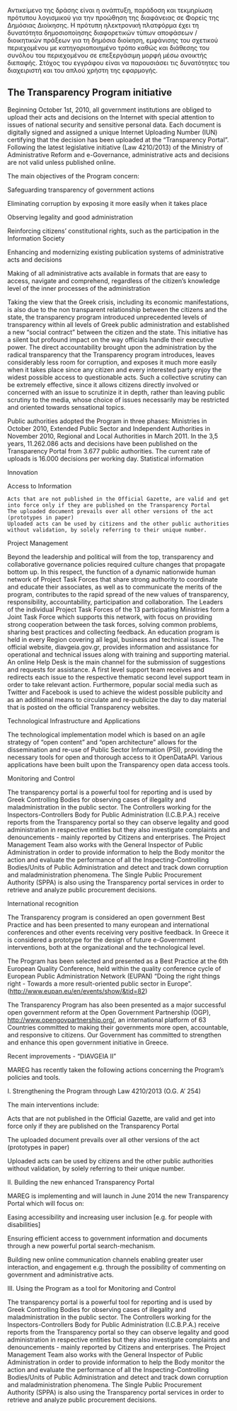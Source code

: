 
Αντικείμενο της δράσης είναι η ανάπτυξη, παράδοση και τεκμηρίωση πρότυπου λογισμικού για την προώθηση της διαφάνειας σε Φορείς της Δημόσιας Διοίκησης.  Η πρότυπη ηλεκτρονική πλατφόρμα έχει τη δυνατότητα δημοσιοποίησης διαφορετικών τύπων αποφάσεων / διοικητικών πράξεων για τη δημόσια διοίκηση, εμφάνισης του σχετικού περιεχομένου με κατηγοριοποιημένο τρόπο καθώς και διάθεσης του συνόλου του περιεχομένου σε επεξεργάσιμη μορφή μέσω ανοικτής διεπαφής.
Στόχος του εγγράφου είναι να παρουσιάσει τις δυνατότητες του διαχειριστή και του απλού χρήστη της εφαρμογής.

## The Transparency Program initiative

Beginning October 1st, 2010, all government institutions are obliged to upload their acts and decisions on the Internet with special attention to issues of national security and sensitive personal data. Each document is digitally signed and assigned a unique Internet Uploading Number (IUN) certifying that the decision has been uploaded at the “Transparency Portal”. Following the latest legislative initiative (Law 4210/2013) of the Ministry of Administrative Reform and e-Governance, administrative acts and decisions are not valid unless published online.

The main objectives of the Program concern:

 Safeguarding transparency of government actions

 Eliminating corruption by exposing it more easily when it takes place

 Observing legality and good administration

 Reinforcing citizens’ constitutional rights, such as the participation in the Information Society

 Enhancing and modernizing existing publication systems of administrative acts and decisions

 Making of all administrative acts available in formats that are easy to access, navigate and comprehend, regardless of the citizen’s knowledge level of the inner processes of the administration

Taking the view that the Greek crisis, including its economic manifestations, is also due to the non transparent relationship between the citizens and the state, the transparency program introduced unprecedented levels of transparency within all levels of Greek public administration and established a new “social contract” between the citizen and the state. This initiative has a silent but profound impact on the way officials handle their executive power. The direct accountability brought upon the administration by the radical transparency that the Transparency program introduces, leaves considerably less room for corruption, and exposes it much more easily when it takes place since any citizen and every interested party enjoy the widest possible access to questionable acts. Such a collective scrutiny can be extremely effective, since it allows citizens directly involved or concerned with an issue to scrutinize it in depth, rather than leaving public scrutiny to the media, whose choice of issues necessarily may be restricted and oriented towards sensational topics.

Public authorities adopted the Program in three phases: Ministries in October 2010, Extended Public Sector and Independent Authorities in November 2010, Regional and Local Authorities in March 2011. In the 3,5 years, 11.262.086 acts and decisions have been published on the Transparency Portal from 3.677 public authorities. The current rate of uploads is 16.000 decisions per working day. Statistical information


Innovation

Access to Information

    Acts that are not published in the Official Gazette, are valid and get into force only if they are published on the Transparency Portal
    The uploaded document prevails over all other versions of the act (prototypes in paper)
    Uploaded acts can be used by citizens and the other public authorities without validation, by solely referring to their unique number.


Project Management

Beyond the leadership and political will from the top, transparency and collaborative governance policies required culture changes that propagate bottom up. In this respect, the function of a dynamic nationwide human network of Project Task Forces that share strong authority to coordinate and educate their associates, as well as to communicate the merits of the program, contributes to the rapid spread of the new values of transparency, responsibility, accountability, participation and collaboration. The Leaders of the individual Project Task Forces of the 13 participating Ministries form a Joint Task Force which supports this network, with focus on providing strong cooperation between the task forces, solving common problems, sharing best practices and collecting feedback. An education program is held in every Region covering all legal, business and technical issues. The official website, diavgeia.gov.gr, provides information and assistance for operational and technical issues along with training and supporting material. An online Help Desk is the main channel for the submission of suggestions and requests for assistance. A first level support team receives and redirects each issue to the respective thematic second level support team in order to take relevant action. Furthermore, popular social media such as Twitter and Facebook is used to achieve the widest possible publicity and as an additional means to circulate and re-publicize the day to day material that is posted on the official Transparency websites.

Technological Infrastructure and Applications

The technological implementation model which is based on an agile strategy of “open content” and “open architecture” allows for the dissemination and re-use of Public Sector Information (PSI), providing the necessary tools for open and thorough access to it OpenDataAPI. Various applications have been built upon the Transparency open data access tools.

Monitoring and Control

The transparency portal is a powerful tool for reporting and is used by Greek Controlling Bodies for observing cases of illegality and maladministration in the public sector. The Controllers working for the Inspectors-Controllers Body for Public Administration (I.C.B.P.A.) receive reports from the Transparency portal so they can observe legality and good administration in respective entities but they also investigate complaints and denouncements - mainly reported by Citizens and enterprises. The Project Management Team also works with the General Inspector of Public Administration in order to provide information to help the Body monitor the action and evaluate the performance of all the Inspecting-Controlling Bodies/Units of Public Administration and detect and track down corruption and maladministration phenomena. The Single Public Procurement Authority (SPPA) is also using the Transparency portal services in order to retrieve and analyze public procurement decisions.

International recognition

The Transparency program is considered an open government Best Practice and has been presented to many european and international conferences and other events receiving very positive feedback. In Greece it is considered a prototype for the design of future e-Government interventions, both at the organizational and the technological level.

The Program has been selected and presented as a Best Practice at the 6th European Quality Conference, held within the quality conference cycle of European Public Administration Network (EUPAN) “Doing the right things right - Towards a more result-oriented public sector in Europe”.
(http://www.eupan.eu/en/events/show/&tid=82)

The Transparency Program has also been presented as a major successful open government reform at the Open Government Partnership (OGP), http://www.opengovpartnership.org/, an international platform of 63 Countries committed to making their governments more open, accountable, and responsive to citizens. Our Government has committed to strengthen and enhance this open government initiative in Greece.


Recent improvements - “DIAVGEIA II”

MAREG has recently taken the following actions concerning the Program’s policies and tools.

I. Strengthening the Program through Law 4210/2013 (O.G. A’ 254)

The main interventions include:

 Acts that are not published in the Official Gazette, are valid and get into force only if they are published on the Transparency Portal

 The uploaded document prevails over all other versions of the act (prototypes in paper)

 Uploaded acts can be used by citizens and the other public authorities without validation, by solely referring to their unique number.

II. Building the new enhanced Transparency Portal

MAREG is implementing and will launch in June 2014 the new Transparency Portal which will focus on:

 Easing accessibility and increasing user inclusion [e.g. for people with disabilities]

 Ensuring efficient access to government information and documents through a new powerful portal search-mechanism.

 Building new online communication channels enabling greater user interaction, and engagement e.g. through the possibility of commenting on government and administrative acts.

III. Using the Program as a tool for Monitoring and Control

The transparency portal is a powerful tool for reporting and is used by Greek Controlling Bodies for observing cases of illegality and maladministration in the public sector. The Controllers working for the Inspectors-Controllers Body for Public Administration (I.C.B.P.A.) receive reports from the Transparency portal so they can observe legality and good administration in respective entities but they also investigate complaints and denouncements - mainly reported by Citizens and enterprises. The Project Management Team also works with the General Inspector of Public Administration in order to provide information to help the Body monitor the action and evaluate the performance of all the Inspecting-Controlling Bodies/Units of Public Administration and detect and track down corruption and maladministration phenomena. The Single Public Procurement Authority (SPPA) is also using the Transparency portal services in order to retrieve and analyze public procurement decisions. 

